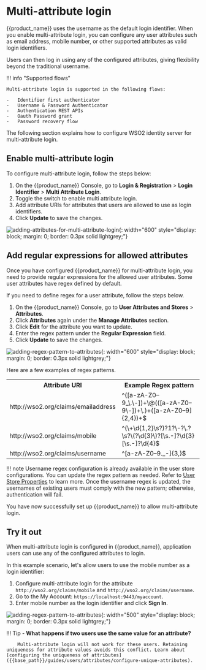 # Multi-attribute login

{{product_name}} uses the username as the default login identifier. When you enable multi-attribute login, you can configure any user attributes such as email address, mobile number, or other supported attributes as valid login identifiers.

Users can then log in using any of the configured attributes, giving flexibility beyond the traditional username.

!!! info "Supported flows"

    Multi-attribute login is supported in the following flows:

    -   Identifier first authenticator
    -   Username & Password Authenticator
    -   Authentication REST APIs
    -   Oauth Password grant
    -   Password recovery flow

The following section explains how to configure WSO2 identity server for multi-attribute login.

## Enable multi-attribute login

To configure multi-attribute login, follow the steps below:

1. On the {{product_name}} Console, go to **Login & Registration** > **Login Identifier** > **Multi Attribute Login**.
2. Toggle the switch to enable multi attribute login.
4. Add attribute URIs for attributes that users are allowed to use as login identifiers.
5. Click **Update** to save the changes.

![adding-attributes-for-multi-attribute-login]({{base_path}}/assets/img/guides/users/adding-attributes-for-multi-attribute-login.png){: width="600" style="display: block; margin: 0; border: 0.3px solid lightgrey;"}

## Add regular expressions for allowed attributes

Once you have configured {{product_name}} for multi-attribute login, you need to provide regular expressions for the 
allowed user attributes. Some user attributes have regex defined by default. 

If you need to define regex for a user attribute, follow the steps below.

1.  On the {{product_name}} Console, go to **User Attributes and Stores** > **Attributes**.
2.  Click **Attributes** again under the **Manage Attributes** section.
3.  Click **Edit** for the attribute you want to update.
4.  Enter the regex pattern under the **Regular Expression** field.
5.  Click **Update** to save the changes.

![adding-regex-pattern-to-attributes]({{base_path}}/assets/img/guides/users/adding-regex-pattern-to-attributes.png){: width="600" style="display: block; margin: 0; border: 0.3px solid lightgrey;"}

Here are a few examples of regex patterns.

<table>
  <tr>
    <th>Attribute URI</th>
    <th>Example Regex pattern</th>
  </tr>
  <tr>
    <td>http://wso2.org/claims/emailaddress</td>
    <td>^([a-zA-Z0–9_\.\-])+\@(([a-zA-Z0–9\-])+\.)+([a-zA-Z0–9]{2,4})+$</td>
  </tr>
  <tr>
    <td>http://wso2.org/claims/mobile</td>
    <td>^(\+\d{1,2}\s?)?1?\-?\.?\s?\(?\d{3}\)?[\s.-]?\d{3}[\s.-]?\d{4}$</td>
  </tr>
  <tr>
    <td>http://wso2.org/claims/username</td>
    <td>^[a-zA-Z0–9._-]{3,}$</td>
  </tr>
</table>

!!! note
    Username regex configuration is already available in the user store configurations. You can update the regex pattern as needed. Refer to [User Store Properties]({{base_path}}/guides/users/user-stores/user-store-properties/) to learn more. Once the username regex is updated, the usernames of existing users must comply with the new pattern; otherwise, authentication will fail.

You have now successfully set up {{product_name}} to allow multi-attribute login.

## Try it out

When multi-attribute login is configured in {{product_name}}, application users can use any of the configured attributes to login. 

In this example scenario, let's allow users to use the mobile number as a login identifier:

1.  Configure multi-attribute login for the attribute `http://wso2.org/claims/mobile` and `http://wso2.org/claims/username`.
2.  Go to the My Account: `https://localhost:9443/myaccount`.
3.  Enter mobile number as the login identifier and click **Sign In**.

![adding-regex-pattern-to-attributes]({{base_path}}/assets/img/guides/users/login-with-mobile-number.png){: width="500" style="display: block; margin: 0; border: 0.3px solid lightgrey;"}

!!! Tip
    - **What happens if two users use the same value for an attribute?** 

        Multi-attribute login will not work for these users. Retaining uniqueness for attribute values avoids this conflict. Learn about [configuring the uniqueness of attributes]({{base_path}}/guides/users/attributes/configure-unique-attributes).

